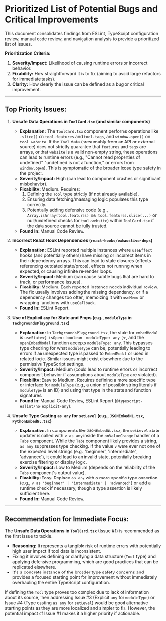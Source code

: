 # Prioritized List of Potential Bugs and Critical Improvements

This document consolidates findings from ESLint, TypeScript configuration review, manual code review, and navigation analysis to provide a prioritized list of issues.

**Prioritization Criteria:**
1.  **Severity/Impact:** Likelihood of causing runtime errors or incorrect behavior.
2.  **Fixability:** How straightforward it is to fix (aiming to avoid large refactors for immediate tasks).
3.  **Clarity:** How clearly the issue can be defined as a bug or critical improvement.

---

## Top Priority Issues:

1.  **Unsafe Data Operations in `ToolCard.tsx` (and similar components)**
    *   **Explanation:** The `ToolCard.tsx` component performs operations like `.slice()` on `tool.features` and `tool.tags`, and `window.open()` on `tool.website`. If the `Tool` data (presumably from an API or external source) does not strictly guarantee that `features` and `tags` are arrays, or that `website` is a valid non-empty string, these operations can lead to runtime errors (e.g., "Cannot read properties of undefined," "undefined is not a function," or errors from `window.open`). This is symptomatic of the broader loose type safety in the project.
    *   **Severity/Impact:** High (can lead to component crashes or significant misbehavior).
    *   **Fixability:** Medium. Requires:
        1.  Defining the `Tool` type strictly (if not already available).
        2.  Ensuring data fetching/massaging logic populates this type correctly.
        3.  Potentially adding defensive code (e.g., `Array.isArray(tool.features) && tool.features.slice(...)` or null/undefined checks for `tool.website`) within `ToolCard.tsx` if the data source cannot be fully trusted.
    *   **Found In:** Manual Code Review.

2.  **Incorrect React Hook Dependencies (`react-hooks/exhaustive-deps`)**
    *   **Explanation:** ESLint reported multiple instances where `useEffect` hooks (and potentially others) have missing or incorrect items in their dependency arrays. This can lead to stale closures (effects referencing outdated state/props), effects not running when expected, or causing infinite re-render loops.
    *   **Severity/Impact:** Medium (can cause subtle bugs that are hard to track, or performance issues).
    *   **Fixability:** Medium. Each reported instance needs individual review. The fix usually involves adding the missing dependency, or if a dependency changes too often, memoizing it with `useMemo` or wrapping functions with `useCallback`.
    *   **Found In:** ESLint Report.

3.  **Use of Explicit `any` for State and Props (e.g., `moduleType` in `TechgroundsPlayground.tsx`)**
    *   **Explanation:** In `TechgroundsPlayground.tsx`, the state for `embedModal` is `useState<{ isOpen: boolean; moduleType: any }>`, and the `openEmbedModal` function accepts `moduleType: any`. This bypasses type checking for what `moduleType` can be, potentially leading to errors if an unexpected type is passed to `EmbedModal` or used in related logic. Similar issues might exist elsewhere due to the permissive TypeScript settings.
    *   **Severity/Impact:** Medium (could lead to runtime errors or incorrect component behavior if assumptions about `moduleType` are violated).
    *   **Fixability:** Easy to Medium. Requires defining a more specific type or interface for `moduleType` (e.g., a union of possible string literals if `moduleType` is an ID) and using that type in the state and function signatures.
    *   **Found In:** Manual Code Review, ESLint Report (`@typescript-eslint/no-explicit-any`).

4.  **Unsafe Type Casting `as any` for `setLevel` (e.g., `JSONEmbedNL.tsx`, `PythonEmbedNL.tsx`)**
    *   **Explanation:** In components like `JSONEmbedNL.tsx`, the `setLevel` state updater is called with `v as any` inside the `onValueChange` handler of a `Tabs` component. While the `Tabs` component likely provides a string, `as any` suppresses type checking. If the value `v` were ever not one of the expected level strings (e.g., 'beginner', 'intermediate', 'advanced'), it could lead to an invalid state, potentially breaking exercise filtering or display logic.
    *   **Severity/Impact:** Low to Medium (depends on the reliability of the `Tabs` component's output value).
    *   **Fixability:** Easy. Replace `as any` with a more specific type assertion (e.g., `v as 'beginner' | 'intermediate' | 'advanced'`) or add a runtime check if necessary, though a type assertion is likely sufficient here.
    *   **Found In:** Manual Code Review.

---

## Recommendation for Immediate Focus:

The **Unsafe Data Operations in `ToolCard.tsx`** (Issue #1) is recommended as the first issue to tackle.

*   **Reasoning:** It represents a tangible risk of runtime errors with potentially high user impact if tool data is inconsistent.
*   Fixing it involves defining or clarifying a data structure (`Tool` type) and applying defensive programming, which are good practices that can be replicated elsewhere.
*   It's a concrete instance of the broader type safety concerns and provides a focused starting point for improvement without immediately overhauling the entire TypeScript configuration.

If defining the `Tool` type proves too complex due to lack of information about its source, then addressing Issue #3 (Explicit `any` for `moduleType`) or Issue #4 (Type casting `as any` for `setLevel`) would be good alternative starting points as they are more localized and simpler to fix. However, the potential impact of Issue #1 makes it a higher priority if actionable.
